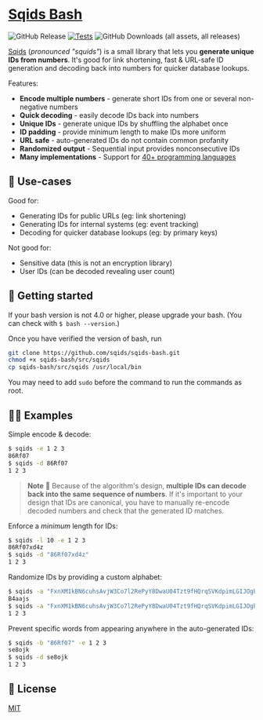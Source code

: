 # [Sqids Bash](https://sqids.org/bash)

![GitHub Release](https://img.shields.io/github/v/release/sqids/sqids-bash)
[![Tests](https://github.com/sqids/sqids-bash/actions/workflows/tests.yml/badge.svg?branch=main)](https://github.com/sqids/sqids-bash/actions/workflows/tests.yml)
![GitHub Downloads (all assets, all releases)](https://img.shields.io/github/downloads/sqids/sqids-bash/total)

[Sqids](https://sqids.org/bash) (*pronounced "squids"*) is a small library that lets you **generate unique IDs from numbers**. It's good for link shortening, fast & URL-safe ID generation and decoding back into numbers for quicker database lookups.

Features:

- **Encode multiple numbers** - generate short IDs from one or several non-negative numbers
- **Quick decoding** - easily decode IDs back into numbers
- **Unique IDs** - generate unique IDs by shuffling the alphabet once
- **ID padding** - provide minimum length to make IDs more uniform
- **URL safe** - auto-generated IDs do not contain common profanity
- **Randomized output** - Sequential input provides nonconsecutive IDs
- **Many implementations** - Support for [40+ programming languages](https://sqids.org/)

## 🧰 Use-cases

Good for:

- Generating IDs for public URLs (eg: link shortening)
- Generating IDs for internal systems (eg: event tracking)
- Decoding for quicker database lookups (eg: by primary keys)

Not good for:

- Sensitive data (this is not an encryption library)
- User IDs (can be decoded revealing user count)

## 🚀 Getting started

If your bash version is not 4.0 or higher, please upgrade your bash. (You can check with `$ bash --version`.)

Once you have verified the version of bash, run

```bash
git clone https://github.com/sqids/sqids-bash.git
chmod +x sqids-bash/src/sqids
cp sqids-bash/src/sqids /usr/local/bin
```

You may need to add `sudo` before the command to run the commands as root.

## 👩‍💻 Examples

Simple encode & decode:

```bash
$ sqids -e 1 2 3
86Rf07
$ sqids -d 86Rf07
1 2 3
```

> **Note**
> 🚧 Because of the algorithm's design, **multiple IDs can decode back into the same sequence of numbers**. If it's important to your design that IDs are canonical, you have to manually re-encode decoded numbers and check that the generated ID matches.

Enforce a *minimum* length for IDs:

```bash
$ sqids -l 10 -e 1 2 3
86Rf07xd4z
$ sqids -d "86Rf07xd4z"
1 2 3
```

Randomize IDs by providing a custom alphabet:

```bash
$ sqids -a "FxnXM1kBN6cuhsAvjW3Co7l2RePyY8DwaU04Tzt9fHQrqSVKdpimLGIJOgb5ZE" -e 1 2 3
B4aajs
$ sqids -a "FxnXM1kBN6cuhsAvjW3Co7l2RePyY8DwaU04Tzt9fHQrqSVKdpimLGIJOgb5ZE" -d B4aajs
1 2 3
```

Prevent specific words from appearing anywhere in the auto-generated IDs:

```bash
$ sqids -b "86Rf07" -e 1 2 3
se8ojk
$ sqids -d se8ojk
1 2 3
```

## 📝 License

[MIT](LICENSE)
